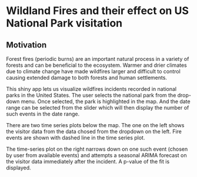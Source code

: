 # Wildland Fires and their effect on US National Park visitation

## Motivation

Forest fires (periodic burns) are an important natural process in a variety of forests and can be beneficial to the ecosystem. Warmer and drier climates due to climate change have made wildfires larger and difficult to control causing extended damage to both forests and human settlements.

This shiny app lets us visualize wildfires incidents recorded in national parks in the United States. The user selects the national park from the drop-down menu. Once selected, the park is highlighted in the map.
And the date range can be selected from the slider which will then display the number of such events in the date range.

There are two time series plots below the map. The one on the left shows the visitor data from the data chosed from the dropdown on the left. Fire events are shown with dashed line in the time series plot.

The time-series plot on the right narrows down on one such event (chosen by user from available events) and attempts a seasonal ARIMA forecast on the visitor data immediately after the incident. A p-value of the fit is displayed. 